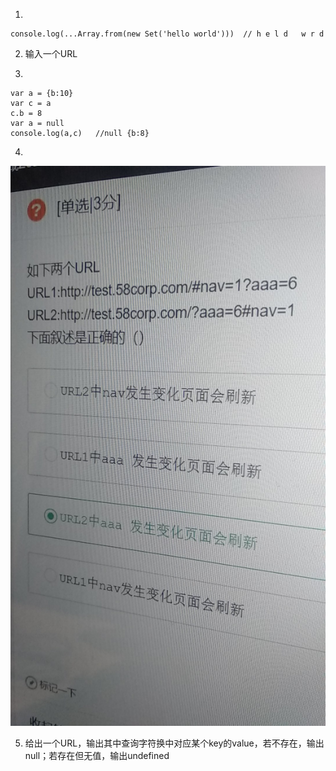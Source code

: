 1. 
```
console.log(...Array.from(new Set('hello world')))  // h e l d   w r d
```

2. 输入一个URL

3.
```
var a = {b:10}
var c = a
c.b = 8
var a = null
console.log(a,c)   //null {b:8}
```

4. 
![](../img/58笔试/URL1.jpg)

5. 给出一个URL，输出其中查询字符换中对应某个key的value，若不存在，输出null；若存在但无值，输出undefined


